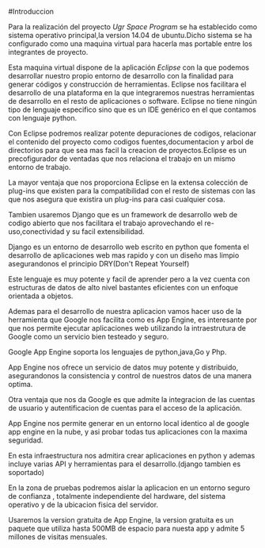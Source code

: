 #Introduccion

Para la realización del proyecto *Ugr Space Program* se ha establecido como sistema operativo principal,la version 14.04 de ubuntu.Dicho sistema se ha configurado como una maquina virtual para hacerla mas portable entre los integrantes de proyecto.

Esta maquina virtual dispone de la aplicación *Eclipse* con la que podemos desarrollar nuestro propio entorno de desarrollo con la finalidad para generar códigos y construcción de herramientas. Eclipse nos facilitara el desarrollo de una plataforma en la que integraremos nuestras herramientas de desarrollo en el resto de aplicaciones o software.
Eclipse no tiene ningún tipo de lenguaje especifico sino que es un IDE genérico en el que contamos con lenguaje python.

Con Eclipse podremos realizar potente depuraciones de codigos, relacionar el contenido del proyecto como codigos fuentes,documentacion y arbol de directorios para que sea mas facil la creacion de proyectos.Eclipse es un precofigurador de ventadas que nos relaciona el trabajo en un mismo entorno de trabajo.

La mayor ventaja que nos proporciona Eclipse en la extensa colección de plug-ins que existen para la compatibilidad con el resto de sistemas con las que nos asegura que existira un plug-ins para casi cualquier cosa.

Tambien usaremos Django que es un framework de desarrollo web de codigo abierto que nos facilitara el trabajo aprovechando el re-uso,conectividad y su facil extensibilidad.

Django es un entorno de desarrollo web escrito en python que fomenta el desarrollo de aplicaciones web mas rapido y con un diseño mas limpio asegurandonos el principio DRY(Don't Repeat Yourself)

Este lenguaje es muy potente y facil de aprender pero a la vez cuenta con estructuras de datos de alto nivel bastantes eficientes con un enfoque orientada a objetos. 

Ademas para el desarrollo de nuestra aplicacion vamos hacer uso de la herramienta que Google nos facilita como es App Engine, es interesante por que nos permite ejecutar aplicaciones web utilizando la intraestrutura de Google como un servicio bien testeado y seguro.

Google App Engine soporta los lenguajes de python,java,Go y Php.

App Engine nos ofrece un servicio de datos muy potente y distribuido, asegurandonos la consistencia y control de nuestros datos de una manera optima. 

Otra ventaja que nos da Google es que admite la integracion de las cuentas de usuario y autentificacion de cuentas para el acceso de la aplicación.

App Engine nos permite generar en un entorno local identico al de google app engine en la nube, y asi probar todas tus aplicaciones con la maxima seguridad.

En esta infraestructura nos admitira crear aplicaciones en python y ademas incluye varias API y herramientas para el desarrollo.(django tambien es soportado)

En la zona de pruebas podremos aislar la aplicacion en un entorno seguro de confianza , totalmente independiente del hardware, del sistema operativo y de la ubicacion fisica del servidor.

Usaremos la version gratuita de App Engine, la version gratuita es un paquete que utiliza hasta 500MB de espacio para nuesta app y admite 5 millones de visitas mensuales.
